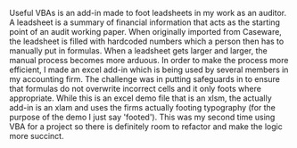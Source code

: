 Useful VBAs is an add-in made to foot leadsheets in my work as an auditor. A leadsheet is a summary of financial information that acts as the starting point of an audit working paper. When originally imported from Caseware, the leadsheet is filled with hardcoded numbers which a person then has to manually put in formulas. When a leadsheet gets larger and larger, the manual process becomes more arduous. In order to make the process more efficient, I made an excel add-in which is being used by several members in my accounting firm. The challenge was in putting safeguards in to ensure that formulas do not overwrite incorrect cells and it only foots where appropriate. While this is an excel demo file that is an xlsm, the actually add-in is an xlam and uses the firms actually footing typography (for the purpose of the demo I just say 'footed'). This was my second time using VBA for a project so there is definitely room to refactor and make the logic more succinct. 
